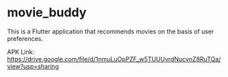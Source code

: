 # movie_buddy
This is a Flutter application that recommends movies on the basis of user preferences.

APK Link: https://drive.google.com/file/d/1nmuLuOpPZF_w5TUUUvrdNucvnZ8RuTQa/view?usp=sharing
